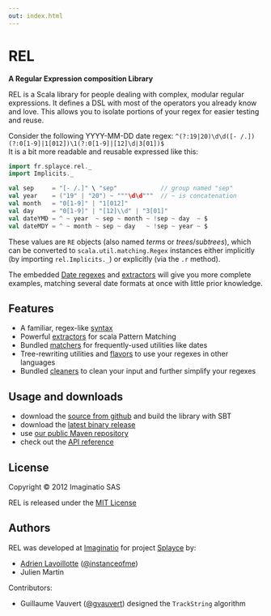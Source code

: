 ```yaml
---
out: index.html
---
```


# REL

**A Regular Expression composition Library**

REL is a Scala library for people dealing with complex, modular regular expressions. It defines a DSL with most of the operators you already know and love. This allows you to isolate portions of your regex for easier testing and reuse.

Consider the following YYYY-MM-DD date regex: `^(?:19|20)\d\d([- /.])(?:0[1-9]|1[012])\1(?:0[1-9]|[12]\d|3[01])$`  
It is a bit more readable and reusable expressed like this:

```scala
import fr.splayce.rel._
import Implicits._

val sep     = "[- /.]" \ "sep"            // group named "sep"
val year    = ("19" | "20") ~ """\d\d"""  // ~ is concatenation
val month   = "0[1-9]" | "1[012]"
val day     = "0[1-9]" | "[12]\\d" | "3[01]"
val dateYMD = ^ ~ year  ~ sep ~ month ~ !sep ~ day  ~ $
val dateMDY = ^ ~ month ~ sep ~ day   ~ !sep ~ year ~ $
```

These values are `RE` objects (also named _terms_ or _trees_/_subtrees_), which can be converted to `scala.util.matching.Regex` instances either implicitly (by importing `rel.Implicits._`) or explicitly (via the `.r` method).

The embedded [Date regexes](https://github.com/Imaginatio/REL/blob/master/src/main/scala/matchers/Date.scala) and [extractors](https://github.com/Imaginatio/REL/blob/master/src/main/scala/matchers/DateExtractor.scala) will give you more complete examples, matching several date formats at once with little prior knowledge.


## Features

- A familiar, regex-like [syntax](http://imaginatio.github.io/REL/DSL+Syntax.html)
- Powerful [extractors](http://imaginatio.github.io/REL/Extractors.html) for scala Pattern Matching
- Bundled [matchers](http://imaginatio.github.io/REL/Matchers.html) for frequently-used utilities like dates
- Tree-rewriting utilities and [flavors](http://imaginatio.github.io/REL/Tree+rewriting+&+Flavors.html) to use your regexes in other languages
- Bundled [cleaners](http://imaginatio.github.io/REL/Cleaners.html) to clean your input and further simplify your regexes


## Usage and downloads

- download the [source from github](https://github.com/Imaginatio/REL) and build the library with SBT
- download the [latest binary release](https://github.com/Imaginatio/Maven-repository/tree/master/fr/splayce/)
- use [our public Maven repository](https://github.com/Imaginatio/Maven-repository/)
- check out the [API reference](http://imaginatio.github.io/REL/api/)


## License

Copyright &copy; 2012 Imaginatio SAS

REL is released under the [MIT License](http://www.opensource.org/licenses/MIT)


## Authors

REL was developed at [Imaginatio](http://imaginatio.fr) for project [Splayce](http://splayce.com) by:

- [Adrien Lavoillotte](http://instanceof.me/) ([@instanceofme](https://github.com/instanceofme))
- Julien Martin

Contributors:

- Guillaume Vauvert ([@gvauvert](https://github.com/gvauvert)) designed the `TrackString` algorithm
